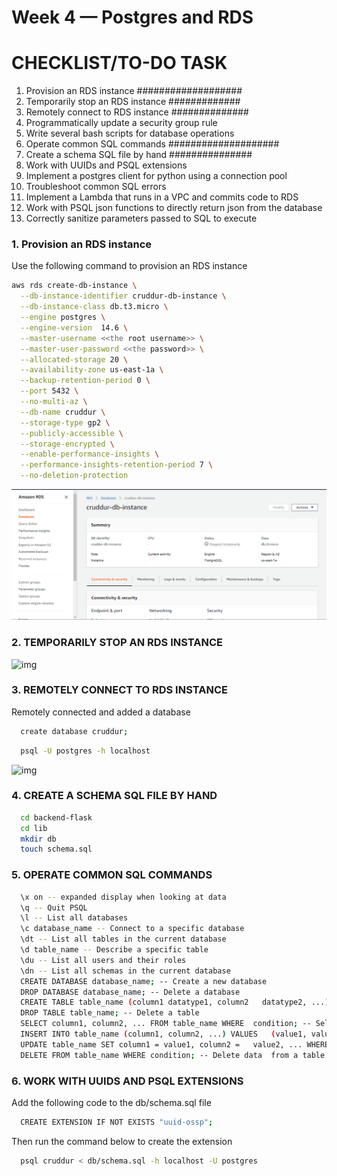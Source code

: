 # Week 4 — Postgres and RDS
# CHECKLIST/TO-DO TASK
1. Provision an RDS instance ###################
2. Temporarily stop an RDS instance #############
3. Remotely connect to RDS instance ##############
4. Programmatically update a security group rule
5. Write several bash scripts for database operations
6. Operate common SQL commands ####################
7. Create a schema SQL file by hand ###############
8. Work with UUIDs and PSQL extensions
9. Implement a postgres client for python using a connection pool
10. Troubleshoot common SQL errors
11. Implement a Lambda that runs in a VPC and commits code to RDS
12. Work with PSQL json functions to directly return json from the database
13. Correctly sanitize parameters passed to SQL to execute

### 1. Provision an RDS instance
Use the following command to provision an RDS instance 
```sh
aws rds create-db-instance \
  --db-instance-identifier cruddur-db-instance \
  --db-instance-class db.t3.micro \
  --engine postgres \
  --engine-version  14.6 \
  --master-username <<the root username>> \
  --master-user-password <<the password>> \
  --allocated-storage 20 \
  --availability-zone us-east-1a \
  --backup-retention-period 0 \
  --port 5432 \
  --no-multi-az \
  --db-name cruddur \
  --storage-type gp2 \
  --publicly-accessible \
  --storage-encrypted \
  --enable-performance-insights \
  --performance-insights-retention-period 7 \
  --no-deletion-protection

```
![img](../_docs/assets/imgwk4/Rds-instanceCreated.png)

### 2. TEMPORARILY STOP AN RDS INSTANCE
![img](../img4/databaseStopped%20.png)

### 3. REMOTELY CONNECT TO RDS INSTANCE
Remotely connected and added a database
```sh
  create database cruddur;
```
```sh
  psql -U postgres -h localhost
```
![img](../img4/databaseCreated.png)

### 4. CREATE A SCHEMA SQL FILE BY HAND
```sh
  cd backend-flask
  cd lib
  mkdir db
  touch schema.sql
```

### 5. OPERATE COMMON SQL COMMANDS
```sh
  \x on -- expanded display when looking at data
  \q -- Quit PSQL
  \l -- List all databases
  \c database_name -- Connect to a specific database
  \dt -- List all tables in the current database
  \d table_name -- Describe a specific table
  \du -- List all users and their roles
  \dn -- List all schemas in the current database
  CREATE DATABASE database_name; -- Create a new database
  DROP DATABASE database_name; -- Delete a database
  CREATE TABLE table_name (column1 datatype1, column2   datatype2, ...); -- Create a new table
  DROP TABLE table_name; -- Delete a table
  SELECT column1, column2, ... FROM table_name WHERE  condition; -- Select data from a table
  INSERT INTO table_name (column1, column2, ...) VALUES   (value1, value2, ...); -- Insert data into a table
  UPDATE table_name SET column1 = value1, column2 =   value2, ... WHERE condition; -- Update data in a table
  DELETE FROM table_name WHERE condition; -- Delete data  from a table

```
### 6. WORK WITH UUIDS AND PSQL EXTENSIONS
Add the following code to the db/schema.sql file
```sh 
  CREATE EXTENSION IF NOT EXISTS "uuid-ossp";

```
Then run the command below to create the extension
```sh
  psql cruddur < db/schema.sql -h localhost -U postgres
```
